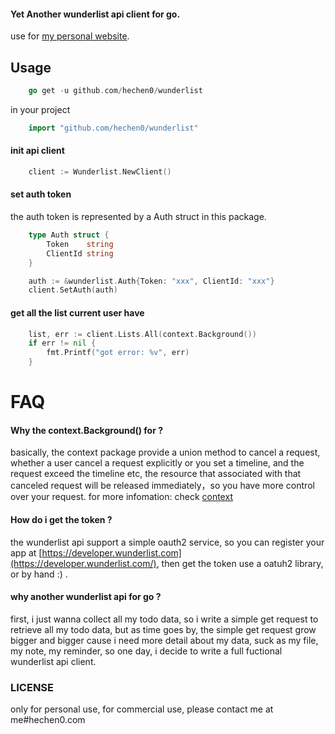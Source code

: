 #### Yet Another wunderlist api client for go.

use for [my personal website](https://hechen0.com).


## Usage

```go
    go get -u github.com/hechen0/wunderlist
```

in your project

```go
    import "github.com/hechen0/wunderlist"
```

#### init api client

```go
    client := Wunderlist.NewClient()
```

#### set auth token

the auth token is represented by a Auth struct in this package.

```go
    type Auth struct {
    	Token    string
    	ClientId string
    }
```

```go
    auth := &wunderlist.Auth{Token: "xxx", ClientId: "xxx"}
    client.SetAuth(auth)
```

#### get all the list current user have
```go
    list, err := client.Lists.All(context.Background())
    if err != nil {
        fmt.Printf("got error: %v", err)
    }
```

# FAQ
#### Why the context.Background() for ?

basically, the context package provide a union method to cancel a request,
whether a user cancel a request explicitly or you set a timeline, and the
request exceed the timeline etc, the resource that associated with that
canceled request will be released immediately，so you have more control
over your request. for more infomation: check [context](https://golang.org/pkg/context/)

#### How do i get the token ?

the wunderlist api support a simple oauth2 service, so you can register
your app at [https://developer.wunderlist.com](https://developer.wunderlist.com/),
then get the token use a oatuh2 library, or by hand :) .

#### why another wunderlist api for go ?

first, i just wanna collect all my todo data, so i write a simple get
request to retrieve all my todo data, but as time goes by, the simple get
request grow bigger and bigger cause i need more detail about my data, suck
as my file, my note, my reminder, so one day, i decide to write a full
fuctional wunderlist api client.

### LICENSE

only for personal use, for commercial use, please contact me at me#hechen0.com
